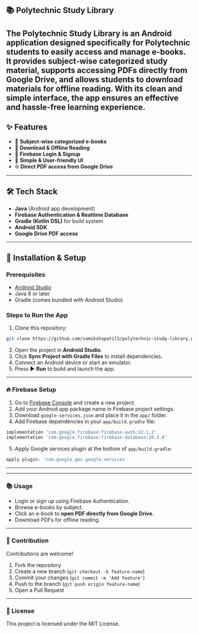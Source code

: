 ## 📚 Polytechnic Study Library

The Polytechnic Study Library is an Android application designed specifically for Polytechnic students to easily access and manage e-books.
It provides subject-wise categorized study material, supports accessing PDFs directly from Google Drive, and allows students to download materials for offline reading.
With its clean and simple interface, the app ensures an effective and hassle-free learning experience.
---

## ✨ Features

* 📖 **Subject-wise categorized e-books**
* 📂 **Download & Offline Reading**
* 🔑 **Firebase Login & Signup**
* 🎨 **Simple & User-friendly UI**
* 🌐 **Direct PDF access from Google Drive**

---

## 🛠 Tech Stack

* **Java** (Android app development)
* **Firebase Authentication & Realtime Database**
* **Gradle (Kotlin DSL)** for build system
* **Android SDK**
* **Google Drive PDF access**

---

## 🚀 Installation & Setup

### Prerequisites

* [Android Studio](https://developer.android.com/studio)
* Java 8 or later
* Gradle (comes bundled with Android Studio)

### Steps to Run the App

1. Clone this repository:

```bash
git clone https://github.com/samikshapatil5/polytechnic-study-library.git
```

2. Open the project in **Android Studio**.
3. Click **Sync Project with Gradle Files** to install dependencies.
4. Connect an Android device or start an emulator.
5. Press ▶️ **Run** to build and launch the app.

---

### 🔥 Firebase Setup

1. Go to [Firebase Console](https://console.firebase.google.com/) and create a new project.
2. Add your Android app package name in Firebase project settings.
3. Download `google-services.json` and place it in the `app/` folder.
4. Add Firebase dependencies in your `app/build.gradle` file:

```gradle
implementation 'com.google.firebase:firebase-auth:22.1.2'
implementation 'com.google.firebase:firebase-database:20.3.0'
```

5. Apply Google services plugin at the bottom of `app/build.gradle`:

```gradle
apply plugin: 'com.google.gms.google-services'
```

---


---

### 📚 Usage

* Login or sign up using Firebase Authentication.
* Browse e-books by subject.
* Click an e-book to **open PDF directly from Google Drive**.
* Download PDFs for offline reading.

---

### 🤝 Contribution

Contributions are welcome!

1. Fork the repository
2. Create a new branch (`git checkout -b feature-name`)
3. Commit your changes (`git commit -m 'Add feature'`)
4. Push to the branch (`git push origin feature-name`)
5. Open a Pull Request

---

### 📝 License

This project is licensed under the MIT License.   
